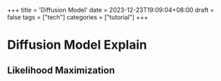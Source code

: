 +++
title = 'Diffusion Model'
date = 2023-12-23T19:09:04+08:00
draft = false
tags = ["tech"]
categories = ["tutorial"]
+++
# Diffusion Model Explain
## Likelihood Maximization